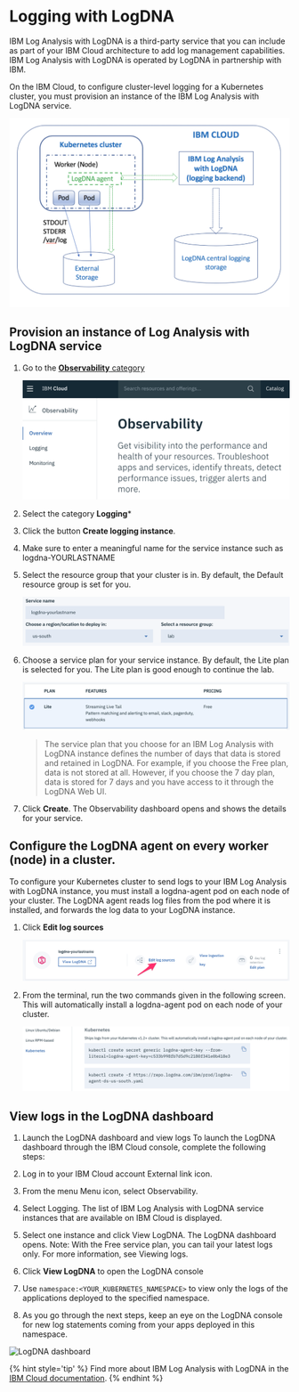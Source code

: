 # Logging with LogDNA

IBM Log Analysis with LogDNA is a third-party service that you can include as part of your IBM Cloud architecture to add log management capabilities. IBM Log Analysis with LogDNA is operated by LogDNA in partnership with IBM.

On the IBM Cloud, to configure cluster-level logging for a Kubernetes cluster, you must provision an instance of the IBM Log Analysis with LogDNA service.

![](./images/logdna-architecture.png)

## Provision an instance of Log Analysis with LogDNA service

1. Go to the [**Observability** category](https://cloud.ibm.com/observe/logging)

    ![](./images/observe-landing.png)

1. Select the category **Logging***

1. Click the button **Create logging instance**.

1. Make sure to enter a meaningful name for the service instance such as logdna-YOURLASTNAME

1. Select the resource group that your cluster is in. By default, the Default resource group is set for you.

    ![](./images/logging-creation.png)

1. Choose a service plan for your service instance. By default, the Lite plan is selected for you. The Lite plan is good enough to continue the lab.

    ![](./images/logging-plan.png)

    > The service plan that you choose for an IBM Log Analysis with LogDNA instance defines the number of days that data is stored and retained in LogDNA. For example, if you choose the Free plan, data is not stored at all. However, if you choose the 7 day plan, data is stored for 7 days and you have access to it through the LogDNA Web UI.

1. Click **Create**. The Observability dashboard opens and shows the details for your service.

## Configure the LogDNA agent on every worker (node) in a cluster.

To configure your Kubernetes cluster to send logs to your IBM Log Analysis with LogDNA instance, you must install a logdna-agent pod on each node of your cluster. The LogDNA agent reads log files from the pod where it is installed, and forwards the log data to your LogDNA instance.

1. Click **Edit log sources**

    ![](./images/logging-configure.png)

1. From the terminal, run the two commands given in the following screen. This will automatically install a logdna-agent pod on each node of your cluster.

    ![](./images/logdna-agents.png)

    

## View logs in the LogDNA dashboard

1. Launch the LogDNA dashboard and view logs
To launch the LogDNA dashboard through the IBM Cloud console, complete the following steps:

1. Log in to your IBM Cloud account External link icon.

1. From the menu Menu icon, select Observability.

1. Select Logging. The list of IBM Log Analysis with LogDNA service instances that are available on IBM Cloud is displayed.

1. Select one instance and click View LogDNA. The LogDNA dashboard opens. Note: With the Free service plan, you can tail your latest logs only. For more information, see Viewing logs.




1. Click **View LogDNA** to open the LogDNA console

1. Use `namespace:<YOUR_KUBERNETES_NAMESPACE>` to view only the logs of the applications deployed to the specified namespace.

1. As you go through the next steps, keep an eye on the LogDNA console for new log statements coming from your apps deployed in this namespace.

![LogDNA dashboard](./images/observability-logging-logdna.png)

{% hint style='tip' %}
Find more about IBM Log Analysis with LogDNA in the [IBM Cloud documentation](https://cloud.ibm.com/docs/services/Log-Analysis-with-LogDNA/index.html#getting-started).
{% endhint %}